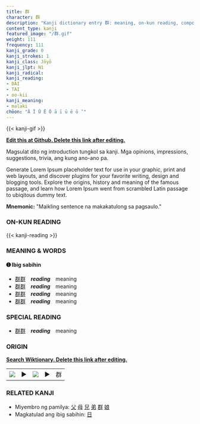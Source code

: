 ```yaml
---
title: 群
character: 群
description: "Kanji dictionary entry 群: meaning, on-kun reading, compounds, origin, related kanji"
content_type: kanji
featured_image: "/群.gif"
weight: 111
frequency: 111
kanji_grade: 0
kanji_strokes: 1
kanji_class: Jōyō
kanji_jlpt: N1
kanji_radical: 
kanji_reading: 
- DAI
- TAI
- oo-kii
kanji_meaning:
- malaki
chōon: "Ā Ī Ū Ē Ō ā ī ū ē ō ’"
---
```

[//]: # (Don't edit the line below. Kanji animated GIF code is automatically generated.)
{{< kanji-gif >}}

[//]: # (Edit below this line.)

**[Edit this at Github. Delete this link after editing.](https://github.com/tim0g/tim/tree/main/content/kanji/群/index.md)**

Magsulat dito ng introduction tungkol sa kanji. Mga opinions, impressions, suggestions, trivia, ang kung ano-ano pa.

Generate Lorem Ipsum placeholder text for use in your graphic, print and web layouts, and discover plugins for your favorite writing, design and blogging tools. Explore the origins, history and meaning of the famous passage, and learn how Lorem Ipsum went from scrambled Latin passage to ubiqitous dummy text.
 
**Mnemonic:** "Maikling sentence na makakatulong sa pagsaulo."

### ON-KUN READING

[//]: # (Don't edit the line below. ON-KUN READING code is automatically generated.)
{{< kanji-reading >}}

### MEANING & WORDS

#### ➊ **Ibig sabihin**
  - [群](../群)[群](../群)　***reading***　meaning
  - [群](../群)[群](../群)　***reading***　meaning
  - [群](../群)[群](../群)　***reading***　meaning
  - [群](../群)[群](../群)　***reading***　meaning

### SPECIAL READING
  - [群](../群)[群](../群)　***reading***　meaning

### ORIGIN

**[Search Wiktionary. Delete this link after editing.](https://wiktionary.org/wiki/群)**
<table class="kanji-table"><tr><td>
<img src="60px-群-bronze.svg.png">
</td><td>▶</td><td>
<img src="60px-群-oracle.svg.png">
</td><td>▶</td>
<td class="kanji-origin">群</td>
</tr></table>

### RELATED KANJI
- Miyembro ng pamilya: [父](../父) [母](../母) [兄](../兄) [弟](../弟) [群](../群) [娘](../娘)
- Magkatulad ang ibig sabihin: [日](../日)
